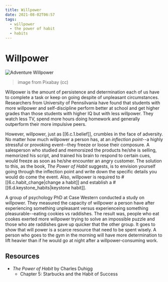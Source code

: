 ```yaml
---
title: Willpower
date: 2021-08-02T06:57
tags:
  - willpower
  - the power of habit
  - habits
---
```



# Willpower

![Adventure Willpower](https://cdn.pixabay.com/photo/2020/07/19/22/44/adventure-5421450_1280.png)
> image from Pixabay (cc)

Willpower is the amount of persistence and determination each of us have to
complete a task or keep on going despite of unpleasant circumstances.
Researchers from University of Pennsilvania have found that students with more
willpower and self-discipline perform better at school and get higher grades
than those students with higher IQ but with less willpower. They watch less TV,
spend more hours doing homework and generally outperform their more impulsive
peers.

However, willpower, just as [[6.c.1.belief]], crumbles in the face of adversity.
No matter how much willpower a person has, at an _inflection point_--a highly
stressful or provoking event--they freeze or loose their composure.
A salesperson who studied and memorsized the products he/she is selling,
memorized his script, and trained his brain to respond to certain cues, would
freeze as soon as he/she encounter an angry customer. The solution to this, as
the book, _The Power of Habit_ suggests, is to envision yourself going through
the inflection point and write down the specific details you would do come the
event. Also, willpower is required to #[[6.c.habit_change|change a habit]] and
establish a #[[6.d.keystone_habits|keystone habit]].

A group of psychology PhD at Case Western conducted a study on willpower. They
measured the capacity of willpower a person have after experiencing something
unpleasant versus experienceing something pleasurable--eating cookies vs
raddishes. The result was, people who eat cookes exerted more willpower trying
to solve an impossible puzzle and those who ate raddishes gave up quicker that
the other group. It goes to show that will power is a scarce resource that need
to be spent wisely. A person who goes to the gym in the morning will have more
determination to lift heavier than if he would go at night after
a willpower-consuming work.


## Resources

- _The Power of Habit_ by Charles Duhigg
  - Chapter 5: Starbucks and the Habit of Success


